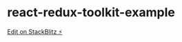 # react-redux-toolkit-example

[Edit on StackBlitz ⚡️](https://stackblitz.com/edit/stackblitz-starters-zssc5v)